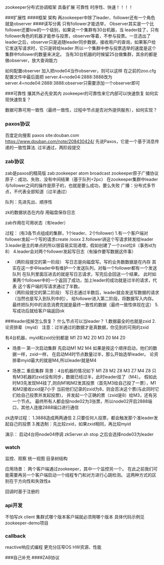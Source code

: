 zookeeper分布式协调框架  具备扩展 可靠性 时序性、快速！！！！

###扩展性
####框架 架构
再zookeeper中除了leader、follower还有一个角色就是observer
####读写分离
只有follower才能选举，
Observer其实是一个比follower还要low的一个级别，如果说一个集群有30台机器，当
leader挂了，只有follower角色的机器才能参与投票，observer等着，不参与投票。一旦选出了
leader之后，observer只是追随leader同步数据，接收用户的查询，如果客户给它发送写请求时，它只是转给leader
所以一个集群中参与投票选举的速度是这个集群中follower的数量来决定。
当有30台机器的时候留25台做集群，其余的都是做observer，放大查询能力

如何配置observer
加入把node04当作observer，则可以这样
在之前的zoo.cfg配置文件中最后面把
server.4=node04:2888:3888改为
server.4=node04:2888:3888:observer只需要添加一个observer即可

###可靠性
攘其外必先安其内
zookeeper的可靠性来它内部可以快速恢复
如何实现快速恢复？


数据可靠可用一致性（最终一致性，过程中节点是否对外提供服务），如何实现？



### paxos协议
百度定向搜索
paxos site:douban.com
https://www.douban.com/note/208430424/
先说Paxos，它是一个基于消息传递的一致性算法.
过半通过，两阶段提交


### zab协议
zab是paxos的精简版
zab:zookeeper atom broadcast zookeeper原子广播协议
原子：成功、失败、没有中间结果（基于队列+2pc）
     在zookeeper集群中leader与follower之间的操作是原子的，也就是要么成功，要么失败
广播：分布式多节点，不代表全部知道（过半通过）

队列：先进先出、顺序性

zk的数据状态在内存
用磁盘保存日志

zab作用在可用状态（有leader）


过程：
(有3各节点组成的集群，1个leader、2个follower)
1.有一个客户端对follower发起一个写的请求create /ooxx
2.follower讲这个写请求转发给leader
3.leader是主的单点的所以很容易实现递增，假如创建了一个zxid位8（事务id为8）
4.leader会对两个follower发起写日志（有操作要写数据这件事）
  * （两阶段提交的第一阶段）
      写日志是向磁盘写。写的业务数数据是在内存
      其实在这一步中leader中有维护一个发送队列，对每一个follower都有一个发送队列
       在队列里面压进去的就是写日志请求，写完后会回送一个结果。
      此时如果两个follower中的一个返回了成功，加上leader的成功就是过半的请求，代表
      这个客户端的写请求通过了半数。
   * （两阶段提交的第二阶段）
   写日志通过半数后，leader就会发送写数据的请求（当然也是写入到队列中的），
   给follower进入第二阶段，将数据写入内存。
   最终把队列中的消息消费完就是最终一致性的数据（最终一致性体现在这）
5.写成功后就给客户端返回ok

###leader挂掉怎么恢复？
什么节点可以当leader？
1.数据最全的也就是zxid
2.论资排辈（myid）
注意：过半通过的数据才是真数据，你见到的可用的zxid

有4台机器，myid和zxid分别都是
M1 Z0
M2 Z0
M3 Z0
M4 Z0

* 场景一 第一次启动集群
 先启动M1 M2 M4
 如果是按这个顺序启动，他们的数据一样，zxid一样，
 在启动M4时节点数量过半，那么开始选举leader。
 论资排辈myid最大的就是M4,所以leader就是M4

* 场景二 重启集群
背景：4台机器的情况如下
M1 Z8
M2 Z8
M3 Z7
M4 Z8
只有M3机器的zxid没有同步，数据已经过半，此时leader挂了（M4）。
假如此时M3先发现M4挂了,则向M1和M2发其投票（首先M3给自己投了一票），M1和M2接收zxid是7小于
当前他们记录的zxid为8，则会否决这个票(与此同时它们给自己投票并发起投票)，
并发起一个正确的票（zxid是8）给M3，还有另一个节点。
最终所有人都会投node02为3张票，所以node02开启2888端口，其他人连接2888端口进行通信

zk选举过程：
1.3888造成两两通信
2.只要任何人投票，都会触发那个准leader发起自己的投票
3.推选制：先比较zxid，如果zxid相同，再比较myid

演示：
启动4台将node04停调
zkServer.sh stop
之后会选择node03为leader


### watch
监控、观察
统一视图
目录树结构

应用场景：
两个客户端通过zookeeper，其中一个监控另一个。
在此之前我们可能需要再另一个客户端启动一个线程专门和对方进行心跳检测。
这两种方式的区别在于方向性和失效性a

回调时基于注册的

### api开发
不怕写zk client
集群式哪个版本客户端就必须用哪个版本
具体代码示例见zookeeper-demo项目


### callback
reactive响应式编程
更充分压窄OS HW资源、性能



###自己补充
####ZAB协议
